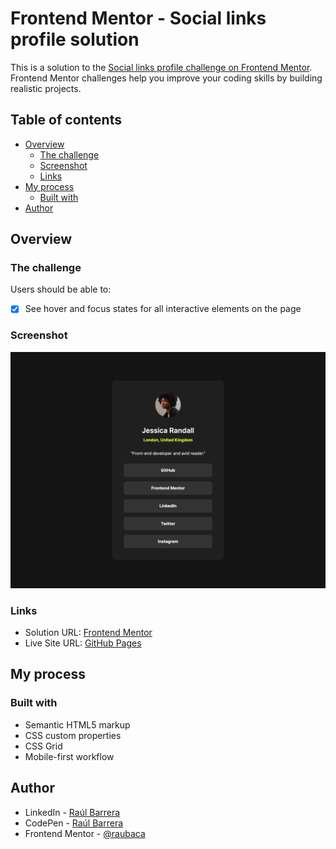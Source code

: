 # Frontend Mentor - Social links profile solution

This is a solution to the [Social links profile challenge on Frontend Mentor](https://www.frontendmentor.io/challenges/social-links-profile-UG32l9m6dQ). Frontend Mentor challenges help you improve your coding skills by building realistic projects.

## Table of contents

- [Overview](#overview)
  - [The challenge](#the-challenge)
  - [Screenshot](#screenshot)
  - [Links](#links)
- [My process](#my-process)
  - [Built with](#built-with)
- [Author](#author)

## Overview

### The challenge

Users should be able to:

- [x] See hover and focus states for all interactive elements on the page

### Screenshot

![Social links profile](./screenshot.png)

### Links

- Solution URL: [Frontend Mentor](https://www.frontendmentor.io/solutions/)
- Live Site URL: [GitHub Pages](https://raubaca.github.io/social-links-profile/)

## My process

### Built with

- Semantic HTML5 markup
- CSS custom properties
- CSS Grid
- Mobile-first workflow

## Author

- LinkedIn - [Raúl Barrera](https://www.linkedin.com/in/raubaca/)
- CodePen - [Raúl Barrera](https://codepen.io/raubaca)
- Frontend Mentor - [@raubaca](https://www.frontendmentor.io/profile/raubaca)

